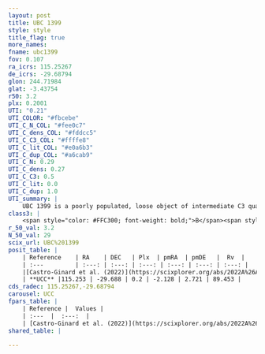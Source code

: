 ```yaml
---
layout: post
title: UBC 1399
style: style
title_flag: true
more_names: 
fname: ubc1399
fov: 0.107
ra_icrs: 115.25267
de_icrs: -29.68794
glon: 244.71984
glat: -3.43754
r50: 3.2
plx: 0.2001
UTI: "0.21"
UTI_COLOR: "#fbcebe"
UTI_C_N_COL: "#fee0c7"
UTI_C_dens_COL: "#fddcc5"
UTI_C_C3_COL: "#ffffe8"
UTI_C_lit_COL: "#e0a6b3"
UTI_C_dup_COL: "#a6cab9"
UTI_C_N: 0.29
UTI_C_dens: 0.27
UTI_C_C3: 0.5
UTI_C_lit: 0.0
UTI_C_dup: 1.0
UTI_summary: |
    UBC 1399 is a poorly populated, loose object of intermediate C3 quality. It was recently reported in the literature.
class3: |
    <span style="color: #FFC300; font-weight: bold;">B</span><span style="color: #FFC300; font-weight: bold;">B</span>
r_50_val: 3.2
N_50_val: 29
scix_url: UBC%201399
posit_table: |
    | Reference    | RA    | DEC   | Plx  | pmRA  | pmDE   |  Rv  |
    | :---         | :---: | :---: | :---: | :---: | :---: | :---: |
    |[Castro-Ginard et al. (2022)](https://scixplorer.org/abs/2022A%26A...661A.118C) | 115.26 | -29.7 | 0.19 | -2.13 | 2.71 | -- |
    | **UCC** |115.253 | -29.688 | 0.2 | -2.128 | 2.721 | 89.453 | 
cds_radec: 115.25267,-29.68794
carousel: UCC
fpars_table: |
    | Reference |  Values |
    | :---  |  :---:  |
    | [Castro-Ginard et al. (2022)](https://scixplorer.org/abs/2022A%26A...661A.118C) | `AV=0.668, Dist=5474, logAge=8.685` |
shared_table: |
    
---
```

